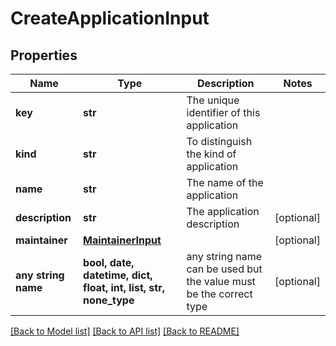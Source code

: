 # CreateApplicationInput


## Properties
Name | Type | Description | Notes
------------ | ------------- | ------------- | -------------
**key** | **str** | The unique identifier of this application | 
**kind** | **str** | To distinguish the kind of application | 
**name** | **str** | The name of the application | 
**description** | **str** | The application description | [optional] 
**maintainer** | [**MaintainerInput**](MaintainerInput.md) |  | [optional] 
**any string name** | **bool, date, datetime, dict, float, int, list, str, none_type** | any string name can be used but the value must be the correct type | [optional]

[[Back to Model list]](../README.md#documentation-for-models) [[Back to API list]](../README.md#documentation-for-api-endpoints) [[Back to README]](../README.md)


